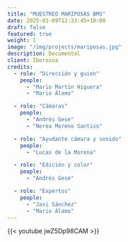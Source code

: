 ```yaml
---
title: "MUESTREO MARIPOSAS BMS"
date: 2025-01-09T12:33:45+10:00
draft: false
featured: true
weight: 1
image: "/img/projects/mariposas.jpg"
description: Documental
client: Iberozoa
credits:
  - role: "Dirección y guion"
    people: 
      - "Mario Martín Higuera"
      - "Mario Álamo"

  - role: "Cámaras"
    people: 
      - "Andrés Gese"
      - "Nerea Moreno Santiso"

  - role: "Ayudante cámara y sonido"
    people: 
      - "Lucas de la Morena"

  - role: "Edición y color"
    people: 
      - "Andrés Gese"

  - role: "Expertos"
    people: 
      - "Javi Sánchez"
      - "Mario Álamo"
---
```

{{< youtube jwZ5Dp98CAM >}}

